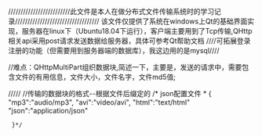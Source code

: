 /////////////////////////此文件是本人在做分布式文件传输系统时的学习记录//////////////////////////////////
该文件仅提供了系统在windows上Qt的基础界面实现，服务器在linux下（Ubuntu18.04下运行），客户端主要用到了Tcp传输,QHttp相关api采用post请求发送数据给服务器，具体可参考Qt帮助文档
////可拓展登录注册的功能（但需要用到服务器端的数据库），我这边用的是mysql////

//难点：QHttpMultiPart组织数据块,简述一下，主要是，发送的请求中，需要包含文件的有用信息，文件大小，文件名字，文件md5值;


///// //传输的数据块的格式--根据文件后缀定的
    /* json配置文件
     * {
        "mp3":"audio/mp3",
        "avi":"video/avi",
        "html":"text/html"
        "json":"application/json"

     }*/